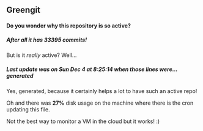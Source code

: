## Greengit

#### Do you wonder why this repository is so active?

##### After all it has 33395 commits!

But is it *really* active? Well...

##### Last update was on Sun Dec 4 at 8:25:14 when those lines were... generated

Yes, generated, because it certainly helps a lot to have such an active repo!

Oh and there was **27%** disk usage on the machine
where there is the cron updating this file.

Not the best way to monitor a VM in the cloud but it works! :)
